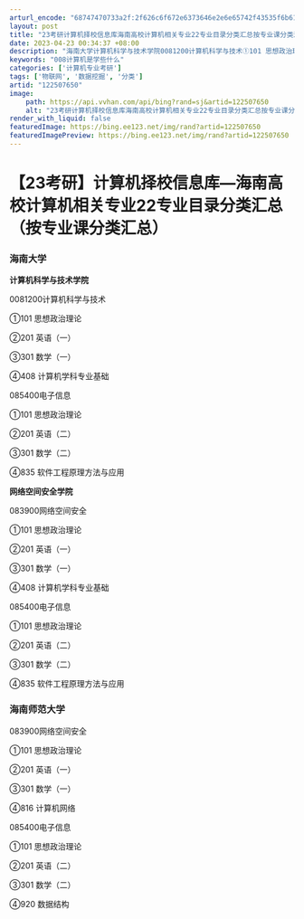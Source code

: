```yaml
---
arturl_encode: "68747470733a2f:2f626c6f672e6373646e2e6e65742f43535f6b616f79616e2f:61727469636c652f64657461696c732f313232353037363530"
layout: post
title: "23考研计算机择校信息库海南高校计算机相关专业22专业目录分类汇总按专业课分类汇总"
date: 2023-04-23 00:34:37 +08:00
description: "海南大学计算机科学与技术学院0081200计算机科学与技术①101 思想政治理论②201 英语（一）"
keywords: "008计算机是学些什么"
categories: ['计算机专业考研']
tags: ['物联网', '数据挖掘', '分类']
artid: "122507650"
image:
    path: https://api.vvhan.com/api/bing?rand=sj&artid=122507650
    alt: "23考研计算机择校信息库海南高校计算机相关专业22专业目录分类汇总按专业课分类汇总"
render_with_liquid: false
featuredImage: https://bing.ee123.net/img/rand?artid=122507650
featuredImagePreview: https://bing.ee123.net/img/rand?artid=122507650
---
```


# 【23考研】计算机择校信息库—海南高校计算机相关专业22专业目录分类汇总（按专业课分类汇总）

### 海南大学

**计算机科学与技术学院**
  
0081200计算机科学与技术
  
①101 思想政治理论
  
②201 英语（一）
  
③301 数学（一）
  
④408 计算机学科专业基础

085400电子信息
  
①101 思想政治理论
  
②201 英语（二）
  
③301 数学（二）
  
④835 软件工程原理方法与应用

**网络空间安全学院**
  
083900网络空间安全
  
①101 思想政治理论
  
②201 英语（一）
  
③301 数学（一）
  
④408 计算机学科专业基础

085400电子信息
  
①101 思想政治理论
  
②201 英语（二）
  
③301 数学（二）
  
④835 软件工程原理方法与应用

### 海南师范大学

083900网络空间安全
  
①101 思想政治理论
  
②201 英语（一）
  
③301 数学（一）
  
④816 计算机网络

085400电子信息
  
①101 思想政治理论
  
②201 英语（二）
  
③301 数学（二）
  
④920 数据结构
